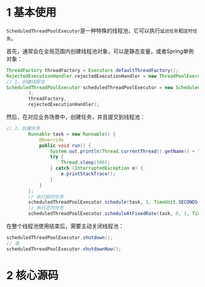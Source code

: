 # 1 基本使用
`ScheduledThreadPoolExecutor`是一种特殊的线程池，它可以执行`延迟任务`和`定时任务`。

首先，通常会在全局范围内创建线程池对象，可以是静态变量，或者Spring单例对象：
```java
ThreadFactory threadFactory = Executors.defaultThreadFactory();  
RejectedExecutionHandler rejectedExecutionHandler = new ThreadPoolExecutor.CallerRunsPolicy();  
// 1、创建线程池  
ScheduledThreadPoolExecutor scheduledThreadPoolExecutor = new ScheduledThreadPoolExecutor(  
        3,  
        threadFactory,  
        rejectedExecutionHandler);
```

然后，在对应业务场景中，创建任务，并且提交到线程池：
```java
// 2、创建任务  
        Runnable task = new Runnable() {  
            @Override  
            public void run() {  
                System.out.println(Thread.currentThread().getName() + ": run()");  
                try {  
                    Thread.sleep(500);  
                } catch (InterruptedException e) {  
                    e.printStackTrace();  
                }  
            }  
        };  
        // 执行延时任务  
        scheduledThreadPoolExecutor.schedule(task, 1, TimeUnit.SECONDS);  
        // 执行定时任务  
        scheduledThreadPoolExecutor.scheduleAtFixedRate(task, 0, 1, TimeUnit.SECONDS);
```

在整个线程池使用结束后，需要主动关闭线程池：
```java
scheduledThreadPoolExecutor.shutdown();  
// 或
scheduledThreadPoolExecutor.shutdownNow();
```

# 2 核心源码